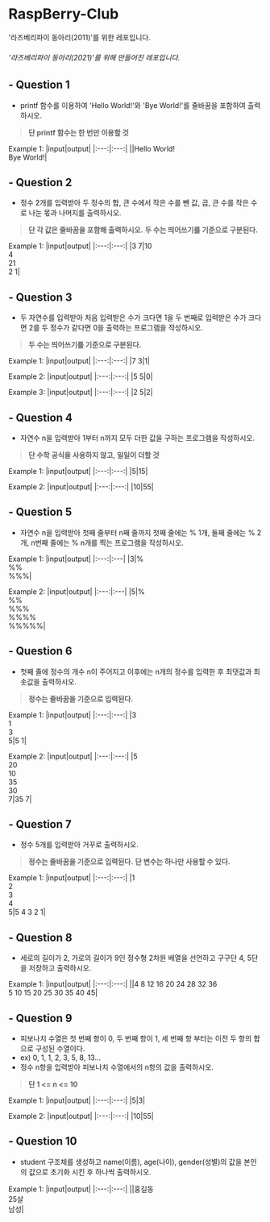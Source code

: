 # RaspBerry-Club
'라즈베리파이 동아리(2011)'를 위한 레포입니다.
###### '라즈베리파이 동아리(2021)'를 위해 만들어진 레포입니다.

## - Question 1

- printf 함수를 이용하여 'Hello World!'와 'Bye World!'를 줄바꿈을 포함하여 출력하시오.
> **단 printf 함수는 한 번만 이용할 것**
> 
Example 1:
|input|output|
|:---:|:---:|
||Hello World!<br />Bye World!|

## - Question 2

- 정수 2개를 입력받아 두 정수의 합, 큰 수에서 작은 수를 뺀 값, 곱, 큰 수를 작은 수로 나눈 몫과 나머지를 출력하시오.
> **단 각 값은 줄바꿈을 포함해 출력하시오.**
> **두 수는 띄어쓰기를 기준으로 구분된다.**
> 
Example 1:
|input|output|
|:---:|:---:|
|3 7|10<br />4<br />21<br />2 1|

## - Question 3

- 두 자연수를 입력받아 처음 입력받은 수가 크다면 1을 두 번째로 입력받은 수가 크다면 2를 두 정수가 같다면 0을 출력하는 프로그램을 작성하시오.
> **두 수는 띄어쓰기를 기준으로 구분된다.**
> 
Example 1:
|input|output|
|:---:|:---:|
|7 3|1|

Example 2:
|input|output|
|:---:|:---:|
|5 5|0|

Example 3:
|input|output|
|:---:|:---:|
|2 5|2|

## - Question 4

- 자연수 n을 입력받아 1부터 n까지 모두 더한 값을 구하는 프로그램을 작성하시오.

> **단 수학 공식을 사용하지 않고, 일일이 더할 것**
> 
Example 1:
|input|output|
|:---:|:---:|
|5|15|

Example 2:
|input|output|
|:---:|:---:|
|10|55|

## - Question 5

- 자연수 n을 입력받아 첫째 줄부터 n째 줄까지 첫째 줄에는 % 1개, 둘째 줄에는 % 2개, n번째 줄에는 % n개를 찍는 프로그램을 작성하시오.

Example 1:
|input|output|
|:---:|:---|
|3|%<br />%%<br />%%%|

Example 2:
|input|output|
|:---:|:---|
|5|%<br />%%<br />%%%<br />%%%%<br />%%%%%|

## - Question 6

- 첫째 줄에 정수의 개수 n이 주어지고 이후에는 n개의 정수를 입력한 후 최댓값과 최솟값을 출력하시오.

> **정수는 줄바꿈을 기준으로 입력된다.**
> 
Example 1:
|input|output|
|:---:|:---:|
|3<br />1<br />3<br />5|5 1|

Example 2:
|input|output|
|:---:|:---:|
|5<br />20<br />10<br />35<br />30<br />7|35 7|

## - Question 7

- 정수 5개를 입력받아 거꾸로 출력하시오.

> **정수는 줄바꿈을 기준으로 입력된다.**
> **단 변수는 하나만 사용할 수 있다.**
> 
Example 1:
|input|output|
|:---:|:---:|
|1<br />2<br />3<br />4<br />5|5 4 3 2 1|

## - Question 8

- 세로의 길이가 2, 가로의 길이가 9인 정수형 2차원 배열을 선언하고 구구단 4, 5단을 저장하고 출력하시오.

Example 1:
|input|output|
|:---:|:---:|
||4 8 12 16 20 24 28 32 36<br />5 10 15 20 25 30 35 40 45|

## - Question 9

- 피보나치 수열은 첫 번째 항이 0,  두 번째 항이 1, 세 번째 항 부터는 이전 두 항의 합으로 구성된 수열이다.
- ex) 0, 1, 1, 2, 3, 5, 8, 13...
- 정수 n항을 입력받아 피보나치 수열에서의 n항의 값을 출력하시오.

> **단 1 <= n <= 10**
> 
Example 1:
|input|output|
|:---:|:---:|
|5|3|

Example 2:
|input|output|
|:---:|:---:|
|10|55|

## - Question 10

- student 구조체를 생성하고 name(이름), age(나이), gender(성별)의 값을 본인의 값으로 초기화 시킨 후 하나씩 출력하시오.

Example 1:
|input|output|
|:---:|:---:|
||홍길동<br />25살<br />남성|
